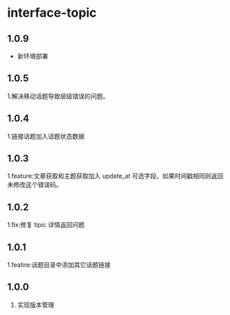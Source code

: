 # interface-topic

## 1.0.9
- 新环境部署

## 1.0.5
1.解决移动话题导致层级错误的问题。

## 1.0.4
1.链接话题加入话题状态数据

## 1.0.3
1.feature:文章获取和主题获取加入 update_at 可选字段，如果时间戳相同则返回未修改这个错误码。

## 1.0.2
1.fix:修复 tipic 详情返回问题

## 1.0.1
1.featire:话题目录中添加其它话题链接

## 1.0.0
1. 实现版本管理


